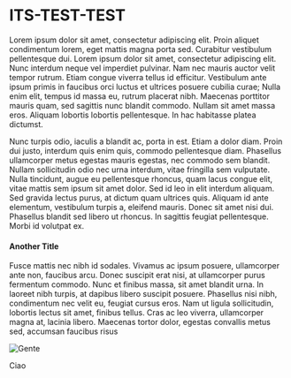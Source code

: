# ITS-TEST-TEST

Lorem ipsum dolor sit amet, consectetur adipiscing elit. Proin aliquet condimentum lorem, eget mattis magna porta sed. Curabitur vestibulum pellentesque dui. Lorem ipsum dolor sit amet, consectetur adipiscing elit. Nunc interdum neque vel imperdiet pulvinar. Nam nec mauris auctor velit tempor rutrum. Etiam congue viverra tellus id efficitur. Vestibulum ante ipsum primis in faucibus orci luctus et ultrices posuere cubilia curae; Nulla enim elit, tempus id massa eu, rutrum placerat nibh. Maecenas porttitor mauris quam, sed sagittis nunc blandit commodo. Nullam sit amet massa eros. Aliquam lobortis lobortis pellentesque. In hac habitasse platea dictumst.

Nunc turpis odio, iaculis a blandit ac, porta in est. Etiam a dolor diam. Proin dui justo, interdum quis enim quis, commodo pellentesque diam. Phasellus ullamcorper metus egestas mauris egestas, nec commodo sem blandit. Nullam sollicitudin odio nec urna interdum, vitae fringilla sem vulputate. Nulla tincidunt, augue eu pellentesque rhoncus, quam lacus congue elit, vitae mattis sem ipsum sit amet dolor. Sed id leo in elit interdum aliquam. Sed gravida lectus purus, at dictum quam ultrices quis. Aliquam id ante elementum, vestibulum turpis a, eleifend mauris. Donec sit amet nisi dui. Phasellus blandit sed libero ut rhoncus. In sagittis feugiat pellentesque. Morbi id volutpat ex.

#### Another Title

Fusce mattis nec nibh id sodales. Vivamus ac ipsum posuere, ullamcorper ante non, faucibus arcu. Donec suscipit erat nisi, at ullamcorper purus fermentum commodo. Nunc et finibus massa, sit amet blandit urna. In laoreet nibh turpis, at dapibus libero suscipit posuere. Phasellus nisi nibh, condimentum nec velit eu, feugiat cursus eros. Nam ut ligula sollicitudin, lobortis lectus sit amet, finibus tellus. Cras ac leo viverra, ullamcorper magna at, lacinia libero. Maecenas tortor dolor, egestas convallis metus sed, accumsan faucibus risus

![Gente](https://www.chronophoto.app/katylies/1975/18.JPEG)

Ciao
